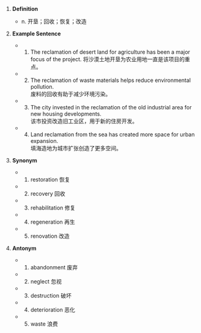 1. **Definition**  
	- n. 开垦；回收；恢复；改造  

2. **Example Sentence**  
	- 1. The reclamation of desert land for agriculture has been a major focus of the project. 
		将沙漠土地开垦为农业用地一直是该项目的重点。  
	- 2. The reclamation of waste materials helps reduce environmental pollution.  
		废料的回收有助于减少环境污染。  
	- 3. The city invested in the reclamation of the old industrial area for new housing developments.  
		该市投资改造旧工业区，用于新的住房开发。  
	- 4. Land reclamation from the sea has created more space for urban expansion.  
		填海造地为城市扩张创造了更多空间。  

3. **Synonym**  
	- 1. restoration 恢复  
	- 2. recovery 回收  
	- 3. rehabilitation 修复  
	- 4. regeneration 再生  
	- 5. renovation 改造  

4. **Antonym**  
	- 1. abandonment 废弃  
	- 2. neglect 忽视  
	- 3. destruction 破坏  
	- 4. deterioration 恶化  
	- 5. waste 浪费